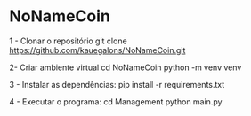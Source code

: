 # NoNameCoin
 
1 - Clonar o repositório
git clone https://github.com/kauegalons/NoNameCoin.git

2- Criar ambiente virtual
cd NoNameCoin
python -m venv venv

3 - Instalar as dependências:
pip install -r requirements.txt

4 - Executar o programa:
cd Management
python main.py
